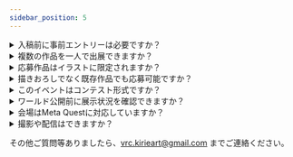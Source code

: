 ```yaml
---
sidebar_position: 5
---
```


<details>
  <summary>入稿前に事前エントリーは必要ですか？</summary>
    <div>
    入稿前にエントリーする必要はありません。<a href="./guidelines/入稿スケジュール">入稿スケジュール</a>の締め切り日時までに<a href="https://forms.gle/2VhFRjXfki1iHay98">Googleフォーム</a>へご入稿ください。
    </div>
</details>

<details>
  <summary>複数の作品を一人で出展できますか？</summary>
    <div>
    出展は可能ですが、展示スペースが離れた場所になる可能性があります。また、明らかに同一作品の連続投稿と本イベントが判断した場合は展示を行いません。
    </div>
</details>

<details>
  <summary>応募作品はイラストに限定されますか？</summary>
    <div>
    <a href="./guidelines/出展規約">出展基準</a>を満たしていれば、写真（実写も含む）も使用することができます。
    </div>
</details>

<details>
  <summary>描きおろしでなく既存作品でも応募可能ですか？</summary>
    <div>
    <a href="./guidelines/出展規約">出展基準</a>を満たしていれば、既存作品でも問題ありません。
    </div>
</details>

<details>
  <summary>このイベントはコンテスト形式ですか？</summary>
    <div>
    本イベントにおいて作品の優劣を競う事はありません、どの作品も等しく展示されます。
    </div>
</details>

<details>
  <summary>ワールド公開前に展示状況を確認できますか？</summary>
    <div>
    出展物がライティングの影響などを受けないため、事前公開は予定していません。
    </div>
</details>

<details>
  <summary>会場はMeta Questに対応していますか？</summary>
    <div>
    シェーダーの仕様により、PCワールドのみとなっております。ご了承ください。
    </div>
</details>

<details>
  <summary>撮影や配信はできますか？</summary>
    <div>
    撮影・配信やSNSへのアップは自由に行っていただけます。<br/>SNSにアップする際は、「<a href="https://twitter.com/hashtag/%E5%88%87%E3%82%8A%E7%B5%B5%E3%82%B7%E3%82%A7%E3%83%BC%E3%83%80%E3%83%BC?src=hashtag_click">#切り絵シェーダー</a>」のハッシュタグを付けていただけると嬉しいです。
    </div>
</details>

その他ご質問等ありましたら、[vrc.kirieart@gmail.com](mailto:vrc.kirieart@gmail.com) までご連絡ください。